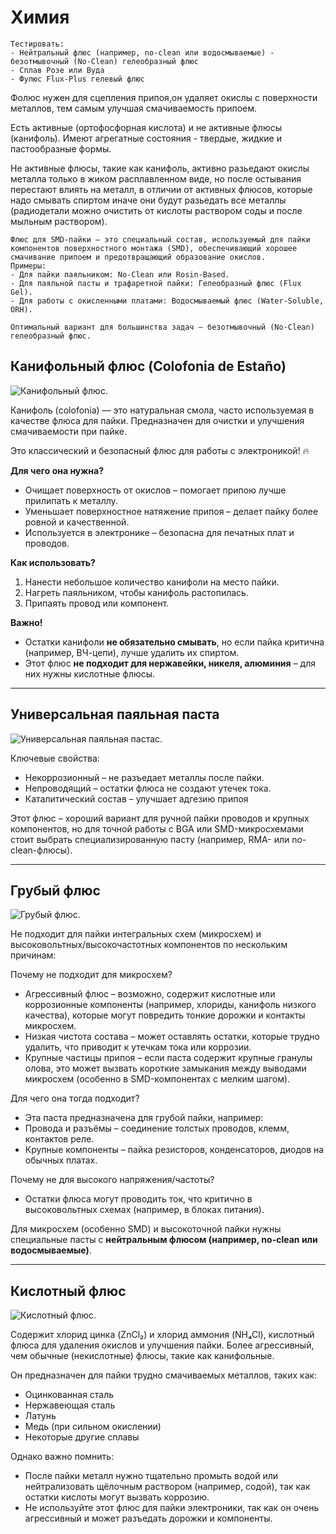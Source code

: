# Химия

```admonish warning
Тестировать:
- Нейтральный флюс (например, no-clean или водосмываемые) - безотмывочный (No-Clean) гелеобразный флюс
- Сплав Розе или Вуда
- Фулюс Flux-Plus гелевый флюс
```

Фолюс нужен для сцепления припоя,он удаляет окислы с поверхности металлов, тем самым улучшая смачиваемость припоем.

Есть активные (ортофосфорная кислота) и не активные флюсы (канифоль). Имеют агрегатные состояния - твердые, жидкие и пастообразные формы.

Не активные флюсы, такие как канифоль, активно разьедают окислы металла только в жиком расплавленном виде, но после остывания перестают влиять на металл, в отличии от активных флюсов, которые надо смывать спиртом иначе они будут разьедать все металлы (радиодетали можно очистить от кислоты раствором соды и после мыльным раствором).

```admonish info
Флюс для SMD-пайки – это специальный состав, используемый для пайки компонентов поверхностного монтажа (SMD), обеспечивающий хорошее смачивание припоем и предотвращающий образование окислов. 
Примеры: 
- Для пайки паяльником: No-Clean или Rosin-Based. 
- Для паяльной пасты и трафаретной пайки: Гелеобразный флюс (Flux Gel). 
- Для работы с окисленными платами: Водосмываемый флюс (Water-Soluble, ORH).  

Оптимальный вариант для большинства задач – безотмывочный (No-Clean) гелеобразный флюс.
```


## Канифольный флюс (Colofonia de Estaño)

![Канифольный флюс.](img/2.png "Канифольный флюс.")

Канифоль (colofonia) — это натуральная смола, часто используемая в качестве флюса для пайки. Предназначен для очистки и улучшения смачиваемости при пайке.

Это классический и безопасный флюс для работы с электроникой! 🔥

**Для чего она нужна?**  
* Очищает поверхность от окислов – помогает припою лучше прилипать к металлу.  
* Уменьшает поверхностное натяжение припоя – делает пайку более ровной и качественной.  
* Используется в электронике – безопасна для печатных плат и проводов.  

**Как использовать?**  
1. Нанести небольшое количество канифоли на место пайки.  
2. Нагреть паяльником, чтобы канифоль растопилась.  
3. Припаять провод или компонент.  

**Важно!**  
- Остатки канифоли **не обязательно смывать**, но если пайка критична (например, ВЧ-цепи), лучше удалить их спиртом.  
- Этот флюс **не подходит для нержавейки, никеля, алюминия** – для них нужны кислотные флюсы.  

---

## Универсальная паяльная паста

![Универсальная паяльная пастас.](img/4.png "Универсальная паяльная паста.")

Ключевые свойства:
- Некоррозионный – не разъедает металлы после пайки.
- Непроводящий – остатки флюса не создают утечек тока.
- Каталитический состав – улучшает адгезию припоя 

Этот флюс – хороший вариант для ручной пайки проводов и крупных компонентов, но для точной работы с BGA или SMD-микросхемами стоит выбрать специализированную пасту (например, RMA- или no-clean-флюсы).

---

## Грубый флюс

![Грубый флюс.](img/3.png "Грубый флюс.")

Не подходит для пайки интегральных схем (микросхем) и высоковольтных/высокочастотных компонентов по нескольким причинам:

Почему не подходит для микросхем?
- Агрессивный флюс – возможно, содержит кислотные или коррозионные компоненты (например, хлориды, канифоль низкого качества), которые могут повредить тонкие дорожки и контакты микросхем.
- Низкая чистота состава – может оставлять остатки, которые трудно удалить, что приводит к утечкам тока или коррозии.
- Крупные частицы припоя – если паста содержит крупные гранулы олова, это может вызвать короткие замыкания между выводами микросхем (особенно в SMD-компонентах с мелким шагом).

Для чего она тогда подходит?
- Эта паста предназначена для грубой пайки, например:
- Провода и разъёмы – соединение толстых проводов, клемм, контактов реле.
- Крупные компоненты – пайка резисторов, конденсаторов, диодов на обычных платах.

Почему не для высокого напряжения/частоты?
- Остатки флюса могут проводить ток, что критично в высоковольтных схемах (например, в блоках питания).


Для микросхем (особенно SMD) и высокоточной пайки нужны специальные пасты с **нейтральным флюсом (например, no-clean или водосмываемые)**.

---


## Кислотный флюс

![Кислотный флюс.](img/1.png "Кислотный флюс.")

Содержит хлорид цинка (ZnCl₂) и хлорид аммония (NH₄Cl), кислотный флюса для удаления окислов и улучшения пайки. Более агрессивный, чем обычные (некислотные) флюсы, такие как канифольные.

Он предназначен для пайки трудно смачиваемых металлов, таких как:
- Оцинкованная сталь
- Нержавеющая сталь
- Латунь
- Медь (при сильном окислении)
- Некоторые другие сплавы

Однако важно помнить:
- После пайки металл нужно тщательно промыть водой или нейтрализовать щёлочным раствором (например, содой), так как остатки кислоты могут вызвать коррозию.
- Не используйте этот флюс для пайки электроники, так как он очень агрессивный и может разъедать дорожки и компоненты.